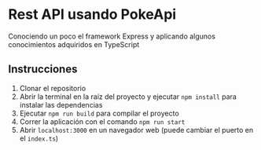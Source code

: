 # Rest API usando PokeApi
Conociendo un poco el framework Express y aplicando algunos conocimientos adquiridos en TypeScript

## Instrucciones
1. Clonar el repositorio
2. Abrir la terminal en la raíz del proyecto y ejecutar `npm install` para instalar las dependencias
3. Ejecutar `npm run build` para compilar el proyecto
4. Correr la aplicación con el comando `npm run start`
5. Abrir `localhost:3000` en un navegador web (puede cambiar el puerto en el `index.ts`)